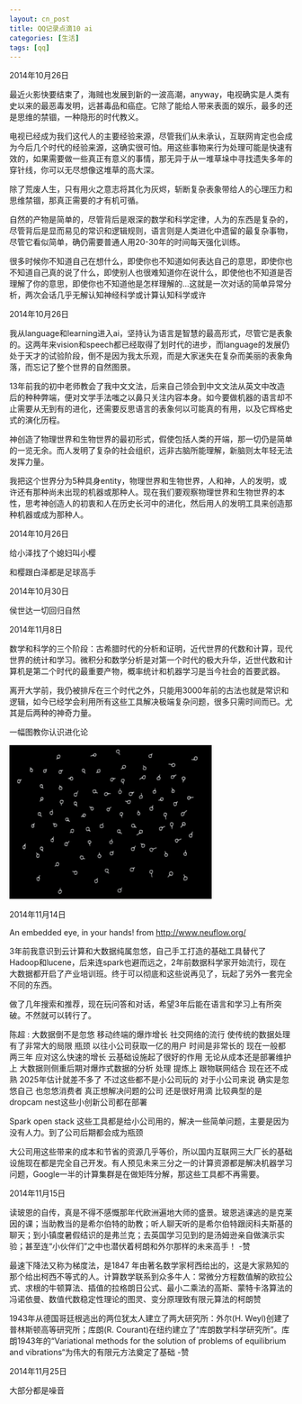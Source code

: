 ```yaml
---
layout: cn_post
title: QQ记录点滴10 ai
categories: [生活]
tags: [qq]
---
```


2014年10月26日

最近火影快要结束了，海贼也发展到新的一波高潮，anyway，电视确实是人类有史以来的最恶毒发明，远甚毒品和癌症。它除了能给人带来表面的娱乐，最多的还是思维的禁锢，一种隐形的时代教义。

电视已经成为我们这代人的主要经验来源，尽管我们从未承认，互联网肯定也会成为今后几个时代的经验来源，这确实很可怕。用这些事物来行为处理可能是快速有效的，如果需要做一些真正有意义的事情，那无异于从一堆草垛中寻找遗失多年的穿针线，你可以无尽想像这堆草的高大深。

除了荒废人生，只有用火之意志将其化为灰烬，斩断复杂表象带给人的心理压力和思维禁锢，那真正需要的才有机可循。

自然的产物是简单的，尽管背后是艰深的数学和科学定律，人为的东西是复杂的，尽管背后是显而易见的常识和逻辑规则，语言则是人类进化中遗留的最复杂事物，尽管它看似简单，确仍需要普通人用20-30年的时间每天强化训练。

很多时候你不知道自己在想什么，即使你也不知道如何表达自己的意思，即使你也不知道自己真的说了什么，即使别人也很难知道你在说什么，即使他也不知道是否理解了你的意思，即使你也不知道他是怎样理解的...这就是一次对话的简单异常分析，两次会话几乎无解认知神经科学或计算认知科学或许

2014年10月26日

我从language和learning进入ai，坚持认为语言是智慧的最高形式，尽管它是表象的。这两年来vision和speech都已经取得了划时代的进步，而language的发展仍处于天才的试验阶段，倒不是因为我太乐观，而是大家迷失在复杂而美丽的表象角落，而忘记了整个世界的自然图景。

13年前我的初中老师教会了我中文文法，后来自己领会到中文文法从英文中改造后的种种弊端，便对文学手法嗤之以鼻只关注内容本身。如今要做机器的语言却不止需要从无到有的进化，还需要反思语言的表象何以可能真的有用，以及它辉格史式的演化历程。

神创造了物理世界和生物世界的最初形式，假使包括人类的开端，那一切仍是简单的一览无余。而人发明了复杂的社会组织，远非古脑所能理解，新脑则太年轻无法发挥力量。

我把这个世界分为5种具身entity，物理世界和生物世界，人和神，人的发明，或许还有那种尚未出现的机器或那种人。现在我们要观察物理世界和生物世界的本性，思考神创造人的初衷和人在历史长河中的进化，然后用人的发明工具来创造那种机器或成为那种人。

2014年10月26日

给小泽找了个媳妇叫小樱

和樱跟白泽都是足球高手

2014年10月30日

侯世达一切回归自然

2014年11月8日

数学和科学的三个阶段：古希腊时代的分析和证明，近代世界的代数和计算，现代世界的统计和学习。微积分和数学分析是对第一个时代的极大升华，近世代数和计算机是第二个时代的最重要产物，概率统计和机器学习是当今社会的首要武器。

离开大学前，我仍被排斥在三个时代之外，只能用3000年前的古法也就是常识和逻辑，如今已经学会利用所有这些工具解决极端复杂问题，很多只需时间而已。尤其是后两种的神奇力量。

一幅图教你认识进化论

![evolution](/images/2014-11-qq-evolution.gif)

2014年11月14日

An embedded eye, in your hands! from http://www.neuflow.org/

3年前我意识到云计算和大数据纯属忽悠，自己手工打造的基础工具替代了Hadoop和lucene，后来连spark也避而远之，2年前数据科学家开始流行，现在大数据都开启了产业培训班。终于可以彻底和这些说再见了，玩起了另外一套完全不同的东西。

做了几年搜索和推荐，现在玩问答和对话，希望3年后能在语言和学习上有所突破。不然就可以转行了。

陈超 : 大数据倒不是忽悠 移动终端的爆炸增长 社交网络的流行 使传统的数据处理有了非常大的局限 瓶颈 以往小公司获取一亿的用户 时间是非常长的 现在一般都两三年 应对这么快速的增长 云基础设施起了很好的作用 无论从成本还是部署维护上 大数据则侧重后期对爆炸式数据的分析 处理 提炼上 跟物联网结合 现在还不成熟 2025年估计就差不多了 不过这些都不是小公司玩的 对于小公司来说 确实是忽悠自己 也忽悠消费者 真正想解决问题的公司 还是很好用滴 比较典型的是dropcam nest这些小创新公司都在部署

Spark open stack 这些工具都是给小公司用的，解决一些简单问题，主要是因为没有人力。到了公司后期都会成为瓶颈

大公司用这些带来的成本和节省的资源几乎等价，所以国内互联网三大厂长的基础设施现在都是完全自己开发。有人预见未来三分之一的计算资源都是解决机器学习问题，Google一半的计算集群是在做矩阵分解，那这些工具都不再需要。

2014年11月15日

读玻恩的自传，真是不得不感慨那年代欧洲遍地大师的盛景。玻恩逃课逃的是克莱因的课；当助教当的是希尔伯特的助教；听人聊天听的是希尔伯特跟闵科夫斯基的聊天；到小镇度暑假结识的是弗兰克；去英国学习见到的是汤姆逊亲自做演示实验；甚至连“小伙伴们”之中也潜伏着柯朗和外尔那样的未来高手！ -赞

最速下降法又称为梯度法，是1847 年由著名数学家柯西给出的，这是大家熟知的那个给出柯西不等式的人。计算数学联系到众多牛人：常微分方程数值解的欧拉公式、求根的牛顿算法、插值的拉格朗日公式、最小二乘法的高斯、蒙特卡洛算法的冯诺依曼、数值代数稳定性理论的图灵、变分原理致有限元算法的柯朗赞

1943年从德国哥廷根逃出的两位犹太人建立了两大研究所：外尔(H. Weyl)创建了普林斯顿高等研究所；库朗(R. Courant)在纽约建立了“库朗数学科学研究所”。库朗1943年的“Variational methods for the solution of problems of equilibrium and vibrations“为伟大的有限元方法奠定了基础 -赞

2014年11月25日

大部分都是噪音


